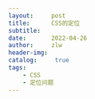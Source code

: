 ```yaml
---
layout:     post
title:      CSS的定位
subtitle:   
date:       2022-04-26
author:     zlw
header-img: 
catalog: 	 true
tags:
    - CSS
    - 定位问题
---
```

